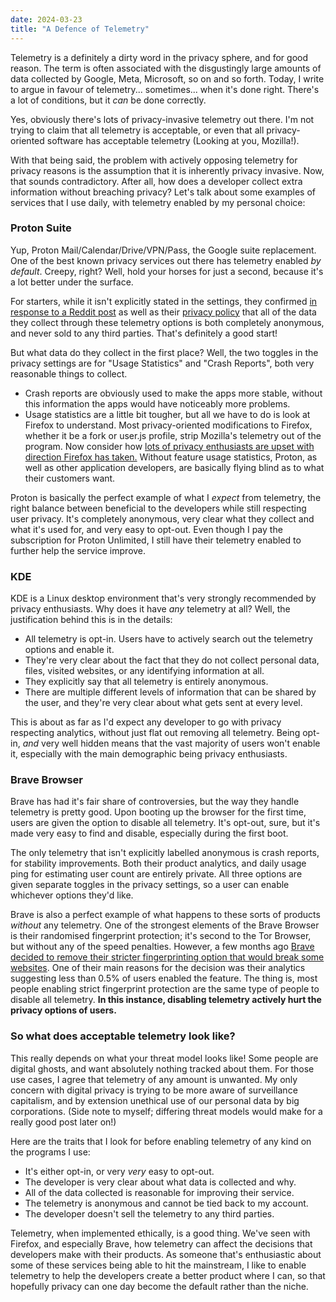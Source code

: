 ```yaml
---
date: 2024-03-23
title: "A Defence of Telemetry"
---
```

Telemetry is a definitely a dirty word in the privacy sphere, and for good reason. The term is often associated with the disgustingly large amounts of data collected by Google, Meta, Microsoft, so on and so forth. Today, I write to argue in favour of telemetry... sometimes... when it's done right. There's a lot of conditions, but it *can* be done correctly.

Yes, obviously there's lots of privacy-invasive telemetry out there. I'm not trying to claim that all telemetry is acceptable, or even that all privacy-oriented software has acceptable telemetry (Looking at you, Mozilla!).  

With that being said, the problem with actively opposing telemetry for privacy reasons is the assumption that it is inherently privacy invasive. Now, that sounds contradictory. After all, how does a developer collect extra information without breaching privacy? Let's talk about some examples of services that I use daily, with telemetry enabled by my personal choice:

### Proton Suite
Yup, Proton Mail/Calendar/Drive/VPN/Pass, the Google suite replacement. One of the best known privacy services out there has telemetry enabled *by default*. Creepy, right? Well, hold your horses for just a second, because it's a lot better under the surface.

For starters, while it isn't explicitly stated in the settings, they confirmed [in response to a Reddit post](tab:https://www.reddit.com/r/ProtonMail/comments/w21g41/deleted_by_user/) as well as their [privacy policy](tab:https://proton.me/legal/privacy) that all of the data they collect through these telemetry options is both completely anonymous, and never sold to any third parties. That's definitely a good start!

But what data do they collect in the first place? Well, the two toggles in the privacy settings are for "Usage Statistics" and "Crash Reports", both very reasonable things to collect.
* Crash reports are obviously used to make the apps more stable, without this information the apps would have noticeably more problems.
* Usage statistics are a little bit tougher, but all we have to do is look at Firefox to understand. Most privacy-oriented modifications to Firefox, whether it be a fork or user.js profile, strip Mozilla's telemetry out of the program. Now consider how [lots of privacy enthusiasts are upset with direction Firefox has taken.](tab:https://www.youtube.com/watch?v=ugnOM2mzgNU) Without feature usage statistics, Proton, as well as other application developers, are basically flying blind as to what their customers want. 

Proton is basically the perfect example of what I *expect* from telemetry, the right balance between beneficial to the developers while still respecting user privacy. It's completely anonymous, very clear what they collect and what it's used for, and very easy to opt-out. Even though I pay the subscription for Proton Unlimited, I still have their telemetry enabled to further help the service improve.

### KDE
KDE is a Linux desktop environment that's very strongly recommended by privacy enthusiasts. Why does it have *any* telemetry at all? Well, the justification behind this is in the details:
* All telemetry is opt-in. Users have to actively search out the telemetry options and enable it.
* They're very clear about the fact that they do not collect personal data, files, visited websites, or any identifying information at all.
* They explicitly say that all telemetry is entirely anonymous.
* There are multiple different levels of information that can be shared by the user, and they're very clear about what gets sent at every level.

This is about as far as I'd expect any developer to go with privacy respecting analytics, without just flat out removing all telemetry. Being opt-in, *and* very well hidden means that the vast majority of users won't enable it, especially with the main demographic being privacy enthusiasts. 

### Brave Browser
Brave has had it's fair share of controversies, but the way they handle telemetry is pretty good. Upon booting up the browser for the first time, users are given the option to disable all telemetry. It's opt-out, sure, but it's made very easy to find and disable, especially during the first boot.

The only telemetry that isn't explicitly labelled anonymous is crash reports, for stability improvements. Both their product analytics, and daily usage ping for estimating user count are entirely private. All three options are given separate toggles in the privacy settings, so a user can enable whichever options they'd like.

Brave is also a perfect example of what happens to these sorts of products *without* any telemetry. One of the strongest elements of the Brave Browser is their randomised fingerprint protection; it's second to the Tor Browser, but without any of the speed penalties. However, a few months ago [Brave decided to remove their stricter fingerprinting option that would break some websites](tab:https://brave.com/privacy-updates/28-sunsetting-strict-fingerprinting-mode/). One of their main reasons for the decision was their analytics suggesting less than 0.5% of users enabled the feature. The thing is, most people enabling strict fingerprint protection are the same type of people to disable all telemetry. **In this instance, disabling telemetry actively hurt the privacy options of users.**

### So what does acceptable telemetry look like?
This really depends on what your threat model looks like! Some people are digital ghosts, and want absolutely nothing tracked about them. For those use cases, I agree that telemetry of any amount is unwanted. My only concern with digital privacy is trying to be more aware of surveillance capitalism, and by extension unethical use of our personal data by big corporations. (Side note to myself; differing threat models would make for a really good post later on!)

Here are the traits that I look for before enabling telemetry of any kind on the programs I use:
* It's either opt-in, or very *very* easy to opt-out.
* The developer is very clear about what data is collected and why.
* All of the data collected is reasonable for improving their service.
* The telemetry is anonymous and cannot be tied back to my account.
* The developer doesn't sell the telemetry to any third parties.

Telemetry, when implemented ethically, is a good thing. We've seen with Firefox, and especially Brave, how telemetry can affect the decisions that developers make with their products. As someone that's enthusiastic about some of these services being able to hit the mainstream, I like to enable telemetry to help the developers create a better product where I can, so that hopefully privacy can one day become the default rather than the niche.